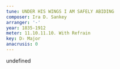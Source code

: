 ```yaml
---
tune: UNDER HIS WINGS I AM SAFELY ABIDING
composer: Ira D. Sankey
arranger: '-'
year: 1835-1912
meter: 11.10.11.10. With Refrain
key: D♭ Major
anacrusis: 0
---
```

undefined